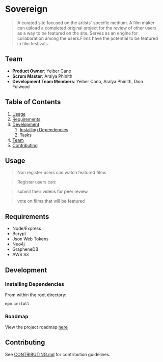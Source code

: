 # Sovereign

>  A curated site focused on the artists' specific medium. A film maker can upload a completed original project for the review of other users as a way to be featured on the site. Serves as an engine for collaboration among the users.Films have the potential to be featured in film festivals.

## Team

  - __Product Owner__: Yeiber Cano
  - __Scrum Master__: Aralya Phinith
  - __Development Team Members__: Yeiber Cano, Aralya Phinith, Dion Fulwood

## Table of Contents

1. [Usage](#Usage)
1. [Requirements](#requirements)
1. [Development](#development)
    1. [Installing Dependencies](#installing-dependencies)
    1. [Tasks](#tasks)
1. [Team](#team)
1. [Contributing](#contributing)

## Usage

> Non register users can watch featured films

> Register users can:

> submit their videos for peer review

> vote on films that will be featured

## Requirements

- Node/Express
- Bcrypt
- Json Web Tokens
- Neo4j
- GrapheneDB
- AWS S3 

## Development

### Installing Dependencies

From within the root directory:

```sh
npm install
```

### Roadmap

View the project roadmap [here](LINK_TO_PROJECT_ISSUES)


## Contributing

See [CONTRIBUTING.md](CONTRIBUTING.md) for contribution guidelines.
